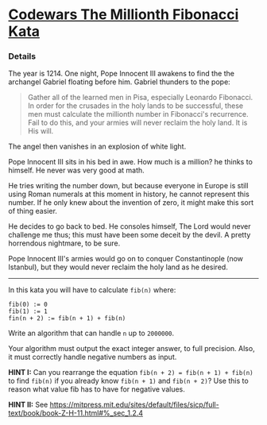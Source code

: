 # [Codewars The Millionth Fibonacci Kata](https://www.codewars.com/kata/53d40c1e2f13e331fc000c26/python)

### Details
The year is 1214. One night, Pope Innocent III awakens to find the the archangel Gabriel floating before him. Gabriel thunders to the pope:

>Gather all of the learned men in Pisa, especially Leonardo Fibonacci. In order for the crusades in the holy lands to be successful, these men must calculate the millionth number in Fibonacci's recurrence. Fail to do this, and your armies will never reclaim the holy land. It is His will.

The angel then vanishes in an explosion of white light.

Pope Innocent III sits in his bed in awe. How much is a million? he thinks to himself. He never was very good at math.

He tries writing the number down, but because everyone in Europe is still using Roman numerals at this moment in history, he cannot represent this number. If he only knew about the invention of zero, it might make this sort of thing easier.

He decides to go back to bed. He consoles himself, The Lord would never challenge me thus; this must have been some deceit by the devil. A pretty horrendous nightmare, to be sure.

Pope Innocent III's armies would go on to conquer Constantinople (now Istanbul), but they would never reclaim the holy land as he desired.

---

In this kata you will have to calculate `fib(n)` where:
```
fib(0) := 0
fib(1) := 1
fin(n + 2) := fib(n + 1) + fib(n)
```

Write an algorithm that can handle `n` up to `2000000`.

Your algorithm must output the exact integer answer, to full precision. Also, it must correctly handle negative numbers as input.

**HINT I:** Can you rearrange the equation `fib(n + 2) = fib(n + 1) + fib(n)` to find `fib(n)` if you already know `fib(n + 1)` and `fib(n + 2)`? Use this to reason what value fib has to have for negative values.

**HINT II:** See https://mitpress.mit.edu/sites/default/files/sicp/full-text/book/book-Z-H-11.html#%_sec_1.2.4
